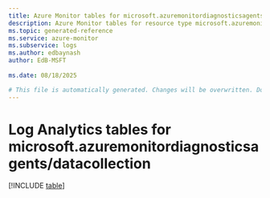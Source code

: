 ```yaml
---
title: Azure Monitor tables for microsoft.azuremonitordiagnosticsagents/datacollection
description: Azure Monitor tables for resource type microsoft.azuremonitordiagnosticsagents/datacollection
ms.topic: generated-reference
ms.service: azure-monitor
ms.subservice: logs
ms.author: edbaynash
author: EdB-MSFT
   
ms.date: 08/18/2025

# This file is automatically generated. Changes will be overwritten. Do not change this file directly.
---
```


# Log Analytics tables for microsoft.azuremonitordiagnosticsagents/datacollection  

[!INCLUDE [table](~/reusable-content/ce-skilling/azure/includes/azure-monitor/reference/tables/microsoft-azuremonitordiagnosticsagents-datacollection-include.md)]

